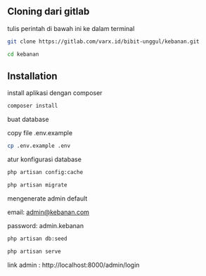## Cloning dari gitlab


tulis perintah di bawah ini ke dalam terminal

```bash
git clone https://gitlab.com/varx.id/bibit-unggul/kebanan.git
```
```bash
cd kebanan
```

## Installation

install aplikasi dengan composer

```bash
composer install
```

buat database 

copy file .env.example

```bash
cp .env.example .env
```

atur konfigurasi database

```bash
php artisan config:cache
```

```bash
php artisan migrate
```

mengenerate admin default


email: admin@kebanan.com


password: admin.kebanan

```bash
php artisan db:seed
```


```bash
php artisan serve
```



link admin : http://localhost:8000/admin/login


